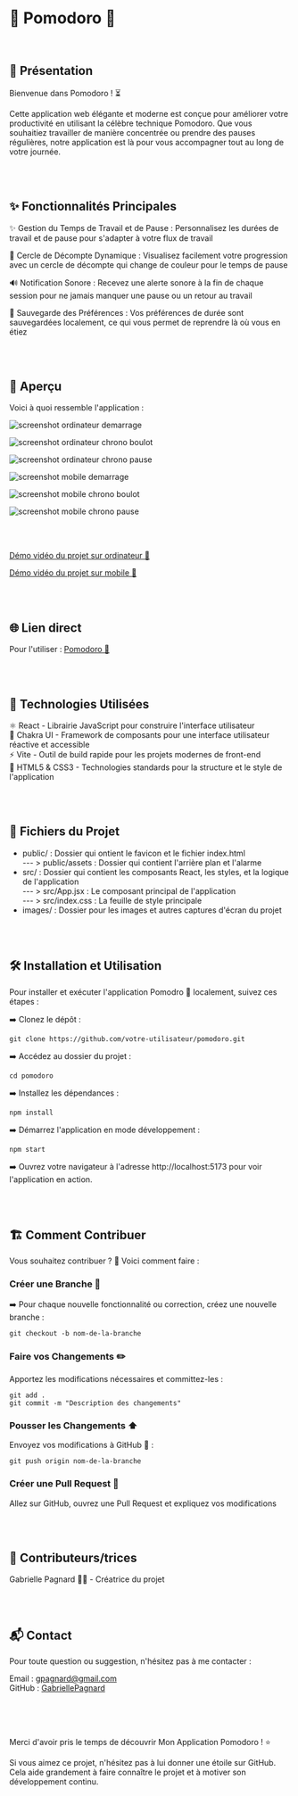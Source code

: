 # 🚀 Pomodoro 🚀

<br>

## 📜 Présentation

Bienvenue dans Pomodoro ! ⏳    

Cette application web élégante et moderne est conçue pour améliorer votre productivité en utilisant la célèbre technique Pomodoro. Que vous souhaitiez travailler de manière concentrée ou prendre des pauses régulières, notre application est là pour vous accompagner tout au long de votre journée.   

<br>
<br>

## ✨ Fonctionnalités Principales

✨ Gestion du Temps de Travail et de Pause : Personnalisez les durées de travail et de pause pour s'adapter à votre flux de travail   

🎨 Cercle de Décompte Dynamique : Visualisez facilement votre progression avec un cercle de décompte qui change de couleur pour le temps de pause  

🔊 Notification Sonore : Recevez une alerte sonore à la fin de chaque session pour ne jamais manquer une pause ou un retour au travail   

💾 Sauvegarde des Préférences : Vos préférences de durée sont sauvegardées localement, ce qui vous permet de reprendre là où vous en étiez   

<br>
<br>

## 📸 Aperçu

Voici à quoi ressemble l'application :   

![screenshot ordinateur demarrage](/images/screenshot_descktop_demarrage.jpg)   

![screenshot ordinateur chrono boulot](/images/screenshot_descktop_chrono_boulot.jpg)   

![screenshot ordinateur chrono pause](/images/screenshot_descktop_chrono_pause.jpg)   

![screenshot mobile demarrage](/images/screenshot_mobile_demarrage.jpg)   

![screenshot mobile chrono boulot](/images/screenshot_mobile_chrono_boulot.jpg)   

![screenshot mobile chrono pause](/images/screenshot_mobile_chrono_pause.jpg)   



<br>
<br>

[Démo vidéo du projet sur ordinateur 🎥](https://www.youtube.com/watch?v=4AXiL1ukxo8)

[Démo vidéo du projet sur mobile 🎥](https://www.youtube.com/watch?v=8v9smi-Orgk)

<br>
<br>

## 🌐 Lien direct

Pour l'utiliser : [Pomodoro 🚀](https://scintillating-cranachan-22bbc3.netlify.app/)   

<br>
<br>

## 🔧 Technologies Utilisées

⚛️ React - Librairie JavaScript pour construire l'interface utilisateur   
🌈 Chakra UI - Framework de composants pour une interface utilisateur réactive et accessible   
⚡ Vite - Outil de build rapide pour les projets modernes de front-end   
🎨 HTML5 & CSS3 - Technologies standards pour la structure et le style de l'application   

<br>
<br>

## 📂 Fichiers du Projet

- public/ : Dossier qui ontient le favicon et le fichier index.html   
    --- > public/assets : Dossier qui contient l'arrière plan et l'alarme   
- src/ : Dossier qui contient les composants React, les styles, et la logique de l'application   
   --- > src/App.jsx : Le composant principal de l'application   
   --- > src/index.css : La feuille de style principale   
- images/ : Dossier pour les images et autres captures d'écran du projet   
  
<br>
<br>

## 🛠️ Installation et Utilisation

Pour installer et exécuter l'application Pomodro 🚀 localement, suivez ces étapes :   

➡️ Clonez le dépôt :   
 
`git clone https://github.com/votre-utilisateur/pomodoro.git`   

➡️ Accédez au dossier du projet :   

`cd pomodoro`   

➡️ Installez les dépendances :   

`npm install`   

➡️ Démarrez l'application en mode développement :   

`npm start`   

➡️ Ouvrez votre navigateur à l'adresse http://localhost:5173 pour voir l'application en action.   

<br>
<br>


## 🏗️ Comment Contribuer

Vous souhaitez contribuer ? 🎉 Voici comment faire :   

### Créer une Branche 🌿

➡️ Pour chaque nouvelle fonctionnalité ou correction, créez une nouvelle branche :   

`git checkout -b nom-de-la-branche`   

### Faire vos Changements ✏️   

Apportez les modifications nécessaires et committez-les :   

`git add .`   
`git commit -m "Description des changements"`   

### Pousser les Changements ⬆️   

Envoyez vos modifications à GitHub 📨 :

`git push origin nom-de-la-branche`   

### Créer une Pull Request 🔄   

Allez sur GitHub, ouvrez une Pull Request et expliquez vos modifications   

<br>
<br>

## 🤝 Contributeurs/trices

Gabrielle Pagnard 🧑‍💻 - Créatrice du projet

<br>
<br>

## 📬 Contact

Pour toute question ou suggestion, n'hésitez pas à me contacter :   

Email : gpagnard@gmail.com   
GitHub : [GabriellePagnard](https://github.com/GabriellePagnard)     

<br>
<br>
<br>

Merci d'avoir pris le temps de découvrir Mon Application Pomodoro ! ⭐ 

Si vous aimez ce projet, n'hésitez pas à lui donner une étoile sur GitHub. Cela aide grandement à faire connaître le projet et à motiver son développement continu.
